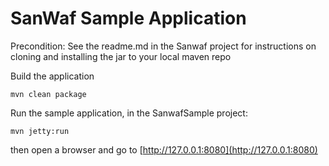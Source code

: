 # SanWaf Sample Application

Precondition: See the readme.md in the Sanwaf project for instructions on cloning and installing the jar to your local maven repo
	
Build the application

	mvn clean package

Run the sample application, in the SanwafSample project:
 
	mvn jetty:run

then open a browser and go to [http://127.0.0.1:8080](http://127.0.0.1:8080)

